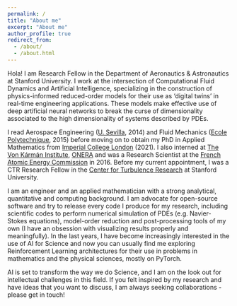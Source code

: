 ```yaml
---
permalink: /
title: "About me"
excerpt: "About me"
author_profile: true
redirect_from: 
  - /about/
  - /about.html
---
```


Hola! I am Research Fellow in the Department of Aeronautics & Astronautics at Stanford University. I work at the intersection of Computational Fluid 
Dynamics and Artificial Intelligence, specializing in the construction of physics-informed reduced-order models for their use as ‘digital twins’ in 
real-time engineering applications. These models make effective use of deep artificial neural networks to break the curse of dimensionality associated to 
the high dimensionality of systems described by PDEs.

I read Aerospace Engineering ([U. Sevilla](https://www.us.es/), 2014) and Fluid Mechanics ([Ecole Polytechnique](https://www.polytechnique.edu/), 2015) 
before moving on to obtain my PhD in Applied Mathematics from [Imperial College London](https://www.imperial.ac.uk/) (2021). I also interned at 
[The Von Kármán Institute](https://www.vki.ac.be/), [ONERA](https://www.onera.fr/) and was a Research Scientist at the 
[French Atomic Energy Commission](https://www.cea.fr/) in 2016. Before my current appointment, I was a CTR Research Fellow in the 
[Center for Turbulence Research](https://ctr.stanford.edu/) at Stanford University.

I am an engineer and an applied mathematician with a strong analytical, quantitative and computing background. I am advocate for open-source software and
try to release every code I produce for my research, including scientific codes to perform numerical simulation of PDEs (e.g. Navier-Stokes equations), 
model-order reduction and post-processing tools of my own (I have an obsession with visualizing results properly and meaningfully). In the last years,
I have become increasingly interested in the use of AI for Science and now you can usually find me exploring Reinforcement Learning architectures for their
use in problems in mathematics and the physical sciences, mostly on PyTorch. 

AI is set to transform the way we do Science, and I am on the look out for intellectual challenges in this field. If you felt inspired by my research and
have ideas that you want to discuss, I am always seeking collaborations - please get in touch!  
